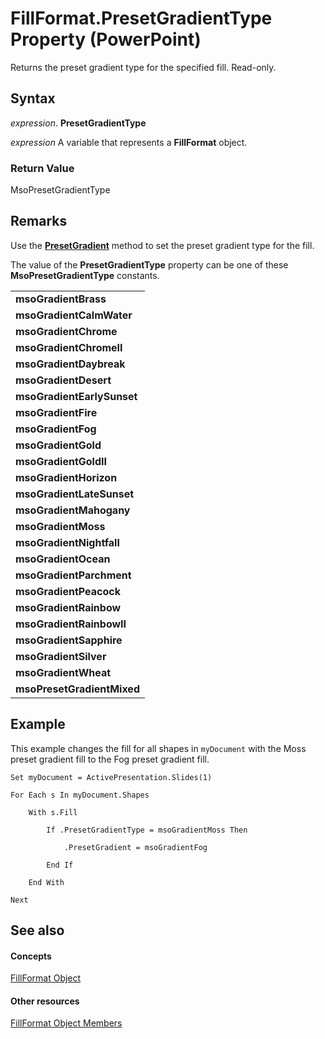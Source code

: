 
# FillFormat.PresetGradientType Property (PowerPoint)

Returns the preset gradient type for the specified fill. Read-only. 


## Syntax

 _expression_. **PresetGradientType**

 _expression_ A variable that represents a **FillFormat** object.


### Return Value

MsoPresetGradientType


## Remarks

Use the  **[PresetGradient](6aa304c7-a2ee-ceea-f956-404538bebc43.md)** method to set the preset gradient type for the fill.

The value of the  **PresetGradientType** property can be one of these **MsoPresetGradientType** constants.


||
|:-----|
|**msoGradientBrass**|
|**msoGradientCalmWater**|
|**msoGradientChrome**|
|**msoGradientChromeII**|
|**msoGradientDaybreak**|
|**msoGradientDesert**|
|**msoGradientEarlySunset**|
|**msoGradientFire**|
|**msoGradientFog**|
|**msoGradientGold**|
|**msoGradientGoldII**|
|**msoGradientHorizon**|
|**msoGradientLateSunset**|
|**msoGradientMahogany**|
|**msoGradientMoss**|
|**msoGradientNightfall**|
|**msoGradientOcean**|
|**msoGradientParchment**|
|**msoGradientPeacock**|
|**msoGradientRainbow**|
|**msoGradientRainbowII**|
|**msoGradientSapphire**|
|**msoGradientSilver**|
|**msoGradientWheat**|
|**msoPresetGradientMixed**|

## Example

This example changes the fill for all shapes in  `myDocument` with the Moss preset gradient fill to the Fog preset gradient fill.


```
Set myDocument = ActivePresentation.Slides(1)

For Each s In myDocument.Shapes

    With s.Fill

        If .PresetGradientType = msoGradientMoss Then

            .PresetGradient = msoGradientFog

        End If

    End With

Next
```


## See also


#### Concepts


[FillFormat Object](5bd4e2cb-4466-b468-d494-bec30ed5c9d8.md)
#### Other resources


[FillFormat Object Members](ccd26632-4ff8-6fad-2c5d-c26078eeff3b.md)
